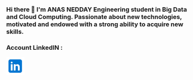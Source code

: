 ### Hi there 👋  I'm ANAS NEDDAY Engineering student in Big Data and Cloud Computing. Passionate about new technologies, motivated and endowed with a strong ability to acquire new skills.

### Account LinkedIN : <br>
[![LinkedIn](linkedin.png)](https://www.linkedin.com/in/anas-nedday-944562234/)<br>



<!--
**AnasNedday/AnasNedday** is a ✨ _special_ ✨ repository because its `README.md` (this file) appears on your GitHub profile.

Here are some ideas to get you started:

- 🔭 I’m currently working on ...
- 🌱 I’m currently learning ...
- 👯 I’m looking to collaborate on ...
- 🤔 I’m looking for help with ...
- 💬 Ask me about ...
- 📫 How to reach me: ...
- 😄 Pronouns: ...
- ⚡ Fun fact: ...
-->
